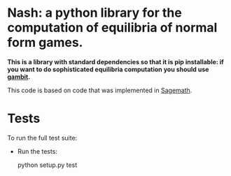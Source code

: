 # Nash: a python library for the computation of equilibria of normal form games.

**This is a library with standard dependencies so that it is pip installable: if
you want to do sophisticated equilibria computation you should use
[gambit](https://github.com/gambitproject/gambit).**

This code is based on code that was implemented in
[Sagemath](http://www.sagemath.org/).

# Tests

To run the full test suite:

- Run the tests:

    python setup.py test
